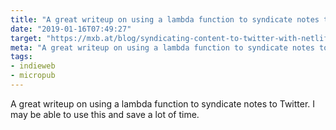 ```yaml
---
title: "A great writeup on using a lambda function to syndicate notes to Twitter. I may be able to use this "
date: "2019-01-16T07:49:27"
target: "https://mxb.at/blog/syndicating-content-to-twitter-with-netlify-functions/"
meta: "A great writeup on using a lambda function to syndicate notes to Twitter. I may be able to use this "
tags:
- indieweb
- micropub
---
```

A great writeup on using a lambda function to syndicate notes to Twitter.
I may be able to use this and save a lot of time.
